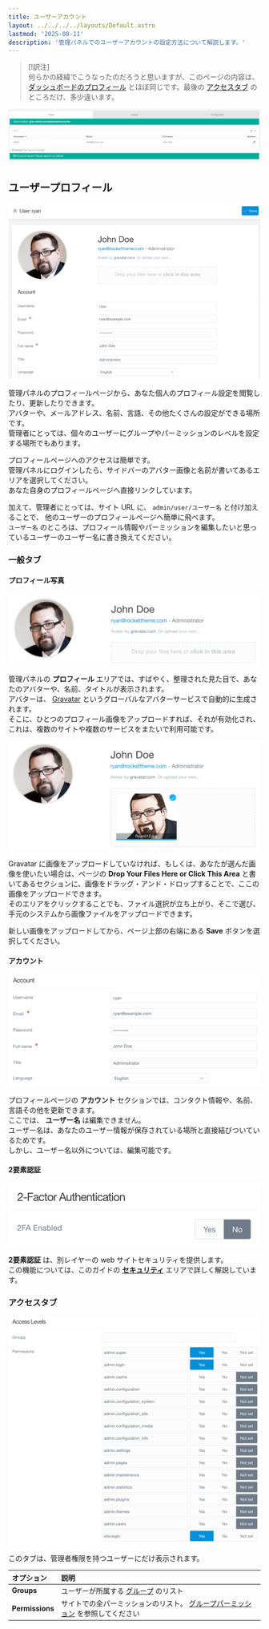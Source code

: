 ```yaml
---
title: ユーザーアカウント
layout: ../../../../layouts/Default.astro
lastmod: '2025-08-11'
description: '管理パネルでのユーザーアカウントの設定方法について解説します。'
---
```


> [!訳注]  
> 何らかの経緯でこうなったのだろうと思いますが、このページの内容は、 [ダッシュボードのプロフィール](../../02.dashboard/03.profile/) とほぼ同じです。最後の [アクセスタブ](#access-tab) のところだけ、多少違います。

![User Listing](accounts-user1.png)

<h2 id="user-profile">ユーザープロフィール</h2>

![User Profile](../../02.dashboard/03.profile/grav-profile.png)

管理パネルのプロフィールページから、あなた個人のプロフィール設定を閲覧したり、更新したりできます。  
アバターや、メールアドレス、名前、言語、その他たくさんの設定ができる場所です。  
管理者にとっては、個々のユーザーにグループやパーミッションのレベルを設定する場所でもあります。

プロフィールページへのアクセスは簡単です。  
管理パネルにログインしたら、サイドバーのアバター画像と名前が書いてあるエリアを選択してください。  
あなた自身のプロフィールページへ直接リンクしています。

加えて、管理者にとっては、サイト URL に、 `admin/user/ユーザー名` と付け加えることで、 他のユーザーのプロフィールページへ簡単に飛べます。  
`ユーザー名` のところは、プロフィール情報やパーミッションを編集したいと思っているユーザーのユーザー名に書き換えてください。

<h3 id="general-tab">一般タブ</h3>

<h4 id="profile-photo">プロフィール写真</h4>

![User Photo](../../02.dashboard/03.profile/grav-profile2.png/)

管理パネルの **プロフィール** エリアでは、すばやく、整理された見た目で、あなたのアバターや、名前、タイトルが表示されます。  
アバターは、 [Gravatar](http://en.gravatar.com/) というグローバルなアバターサービスで自動的に生成されます。  
そこに、ひとつのプロフィール画像をアップロードすれば、それが有効化され、これは、複数のサイトや複数のサービスをまたいで利用可能です。

![User Photo](../../02.dashboard/03.profile/grav-profile2b.png)

Gravatar に画像をアップロードしていなければ、もしくは、あなたが選んだ画像を使いたい場合は、ページの **Drop Your Files Here or Click This Area** と書いてあるセクションに、画像をドラッグ・アンド・ドロップすることで、ここの画像をアップロードできます。  
そのエリアをクリックすることでも、ファイル選択が立ち上がり、そこで選び、手元のシステムから画像ファイルをアップロードできます。

新しい画像をアップロードしてから、ページ上部の右端にある **Save** ボタンを選択してください。

<h4 id="account">アカウント</h4>

![Account Section](../../02.dashboard/03.profile/grav-profile3.png)

プロフィールページの **アカウント** セクションでは、コンタクト情報や、名前、言語その他を更新できます。  
ここでは、 **ユーザー名** は編集できません。  
ユーザー名は、あなたのユーザー情報が保存されている場所と直接結びついているためです。  
しかし、ユーザー名以外については、編集可能です。

<h4 id="2-factor-authentication">2要素認証</h4>

![2-Factor Authentication](../../02.dashboard/03.profile/grav-profile5.png)

**2要素認証** は、別レイヤーの web サイトセキュリティを提供します。  
この機能については、このガイドの [**セキュリティ**](../../06.security/01.2fa/) エリアで詳しく解説しています。

<h3 id="access-tab">アクセスタブ</h3>

![Access Tab](../../02.dashboard/03.profile/grav-profile4.png)

このタブは、管理者権限を持つユーザーにだけ表示されます。

| オプション | 説明 |
| :-----     | :-----  |
| **Groups** | ユーザーが所属する [グループ](/admin-panel/accounts/groups) のリスト|
| **Permissions** | サイトでの全パーミッションのリスト。 [グループパーミッション](../02.groups/#permissions) を参照してください |

